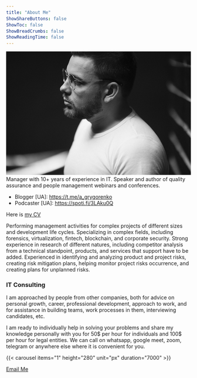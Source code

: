 ```yaml
---
title: "About Me"
ShowShareButtons: false
ShowToc: false
ShowBreadCrumbs: false
ShowReadingTime: false
---
```

![profileimage](profile.jpg#center)
Manager <span class="personal">with 10+ years </span> of experience in IT. Speaker and author of quality assurance and people management webinars and conferences.
- Blogger [UA]: https://t.me/a_grygorenko
- Podcaster [UA]: https://spoti.fi/3LAku0Q 

Here is [my CV](.././Artem_Grygorenko_CV.pdf)

Performing management activities for <span class="personal">complex projects of different sizes</span> and development life cycles. Specializing in complex fields, including forensics, virtualization, fintech, blockchain, and corporate security.
Strong experience in research of different natures, including competitor analysis from a technical standpoint, products, and services that support have to be added.
Experienced in identifying and analyzing product and project risks, creating risk mitigation plans, helping monitor project risks occurrence, and creating plans for unplanned risks.


### IT Consulting 

I am approached by people from other companies, both for advice on personal growth, career, professional development, approach to work, and for assistance in building teams, work processes in them, interviewing candidates, etc.

I am ready to individually help in solving your problems and share my knowledge personally with you for <span class="personal"> 50$  per hour </span> for individuals and <span class="personal"> 100$  per hour </span> for legal entities. 
We can call on whatsapp, google meet, zoom, telegram or anywhere else where it is convenient for you.

{{< carousel items="1" height="280" unit="px" duration="7000" >}}

<div class="center">
  <a href="mailto:grygorenko.artem@gmail.com" class="button">Email Me</a>
</div>
